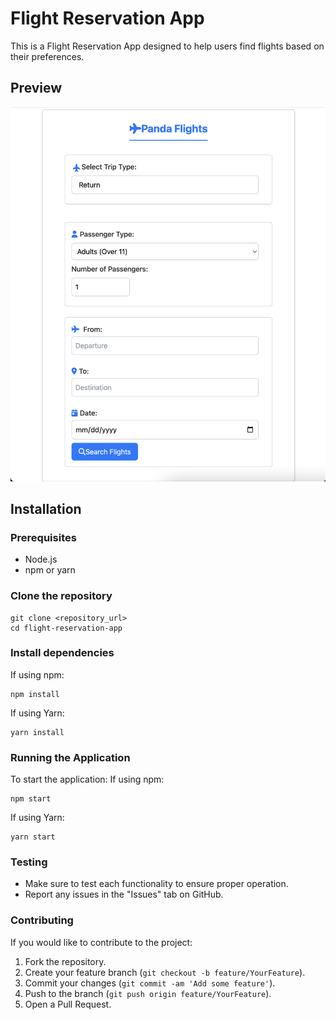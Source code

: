 # Flight Reservation App

This is a Flight Reservation App designed to help users find flights based on their preferences.

## Preview 
<img src="./public/home.png" alt="preview" width="700"/>

## Installation

### Prerequisites

- Node.js
- npm or yarn

### Clone the repository

```
git clone <repository_url>
cd flight-reservation-app
```

### Install dependencies
If using npm: 
```
npm install
```

If using Yarn: 
```
yarn install
```

### Running the Application
To start the application: 
If using npm: 
```
npm start
```

If using Yarn: 
```
yarn start
```

### Testing
- Make sure to test each functionality to ensure proper operation.
- Report any issues in the "Issues" tab on GitHub.


### Contributing
If you would like to contribute to the project:

1. Fork the repository.
2. Create your feature branch (`git checkout -b feature/YourFeature`).
3. Commit your changes (`git commit -am 'Add some feature'`).
4. Push to the branch (`git push origin feature/YourFeature`).
5. Open a Pull Request.

